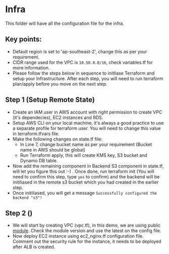 # Infra
This folder will have all the configuration file for the infra.

## Key points:

* Default region is set to 'ap-southeast-2', change this as per your requirement.
* CIDR range used for the VPC is `10.50.0.0/16`, check variables.tf for more information.  
* Please follow the steps below in sequence to initliase Terraform and setup your Infrastructure. After each step, you will need to run terraform plan/apply before you move on the next step. 


## Step 1 (Setup Remote State)

* Create an IAM user in AWS account with right permission to create VPC (it's dependecies), EC2 instances and RDS.
* Setup AWS CLI on your local machine, it's always a good practice to use a separate profile for terraform user. You will need to change this value in terraform.tfvars file.
* Make the following changes on state.tf file: 
    * In Line 7, change bucket name as per your requirement (Bucket name in AWS should be global)
    * Run Terraform apply, this will create KMS key, S3 bucket and Dynamo DB table.
* Now add the remaining component in Backend S3 component in state.tf, will let you figure this out :-) . Once done, run terraform init (You will need to confirm this step, type `yes` to confirm) and the backend will be initiliased in the remote s3 bucket which you had created in the earlier step.
* Once initiliased, you will get a message `Successfully configured the backend "s3"!`

## Step 2 ()

* We will start by creating VPC (vpc.tf), in this demo, we are using public [module](https://github.com/terraform-aws-modules/terraform-aws-vpc). Check the module version and use the latest on the config file.
* Now deploy EC2 instance using ec2_nginx.tf configuration file. Comment out the security rule for the instance, it needs to be deployed after ALB is created.